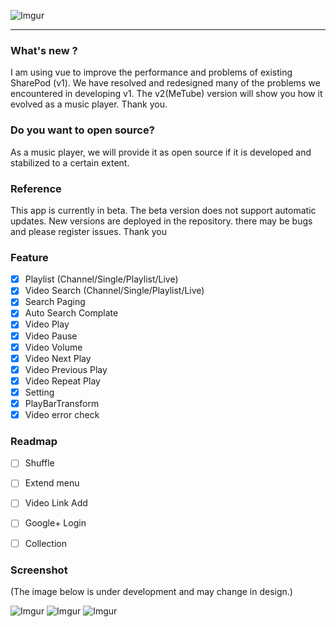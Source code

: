 ![Imgur](https://i.imgur.com/qKenxpi.png)
***

### What's new ?
I am using vue to improve the performance and problems of existing SharePod (v1). We have resolved and redesigned many of the problems we encountered in developing v1. The v2(MeTube) version will show you how it evolved as a music player. Thank you.

### Do you want to open source?
As a music player, we will provide it as open source if it is developed and stabilized to a certain extent.

### Reference
This app is currently in beta. 
The beta version does not support automatic updates. 
New versions are deployed in the repository. 
there may be bugs and please register issues.
Thank you

### Feature

- [x] Playlist (Channel/Single/Playlist/Live)
- [x] Video Search (Channel/Single/Playlist/Live)
- [x] Search Paging
- [x] Auto Search Complate
- [x] Video Play
- [x] Video Pause
- [x] Video Volume
- [x] Video Next Play
- [x] Video Previous Play
- [x] Video Repeat Play
- [x] Setting
- [x] PlayBarTransform
- [x] Video error check

### Readmap

- [ ] Shuffle
- [ ] Extend menu
- [ ] Video Link Add
- [ ] Google+ Login
- [ ] Collection


### Screenshot
(The image below is under development and may change in design.)

![Imgur](https://i.imgur.com/ynT04Ij.png)
![Imgur](https://i.imgur.com/fVD15I9.png)
![Imgur](https://i.imgur.com/hEGBNiD.png)

